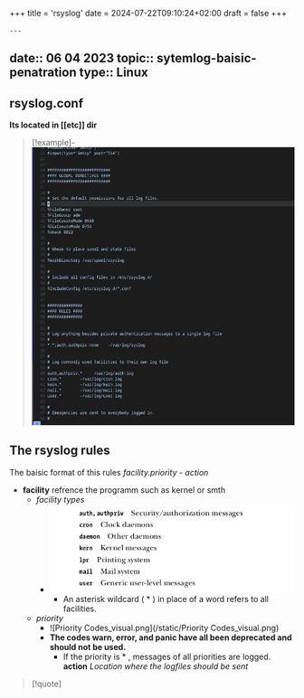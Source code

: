 +++
title = 'rsyslog'
date = 2024-07-22T09:10:24+02:00
draft = false
+++

    ---
date:: 06 04 2023
topic:: sytemlog-baisic-penatration
type:: Linux
---
## rsyslog.conf
**Its located in [[etc]] dir** 
>[!example]-
>![Pasted_image_20230407153603.png](/static/Pasted_image_20230407153603.png)
>

## The rsyslog rules 
The baisic format of this rules 
*facility.priority - action*

- **facility** refrence the programm such as kernel or smth 
	- *facility types*
		- ![FacilityTypes_visual.png](/static/FacilityTypes_visual.png)
			- An asterisk wildcard ( * ) in place of a word refers to all facilities.
	- *priority*
		- ![Priority Codes_visual.png](/static/Priority Codes_visual.png)
		- **The codes warn, error, and panic have all been deprecated and should not be used.**
			- If the priority is * , messages of all priorities are logged.
**action**
	*Location where the logfiles should be sent*



>[!quote] 
